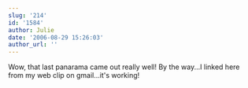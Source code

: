 ```yaml
---
slug: '214'
id: '1584'
author: Julie
date: '2006-08-29 15:26:03'
author_url: ''
---
```

Wow, that last panarama came out really well!  By the way...I linked here from my web clip on gmail...it's working!
